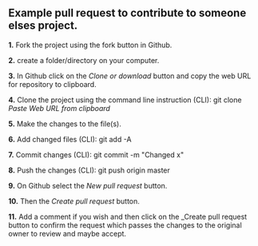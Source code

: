 ## Example pull request to contribute to someone elses project.

**1.** Fork the project using the fork button in Github.

**2.** create a folder/directory on your computer.

**3.** In Github click on the _Clone or download_ button and copy the web URL for repository to clipboard.

**4.** Clone the project using the command line instruction (CLI): 
git clone *Paste Web URL from clipboard* 

**5.** Make the changes to the file(s).

**6.** Add changed files (CLI): 
git add -A

**7.** Commit changes (CLI):
git commit -m "Changed x"

**8.** Push the changes (CLI):
git push origin master

**9.** On Github select the _New pull request_ button.

**10.** Then the _Create pull request_ button.

**11.** Add a comment if you wish and then click on the _Create pull request button to confirm the request which passes the changes to the original owner to review and maybe accept.
